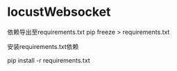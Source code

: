 # locustWebsocket

依赖导出至requirements.txt
pip freeze > requirements.txt

安装requirements.txt依赖

pip install -r requirements.txt